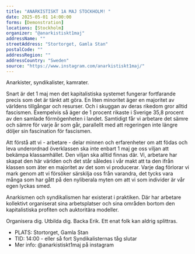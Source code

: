 ```yaml
---
title: "ANARKISTISKT 1A MAJ STOCKHOLM! "
date: 2025-05-01 14:00:00
forms: [Demonstration]
locations: [Stockholm]
organizer: "@anarkistiskt1maj"
addressName: ""
streetAddress: "Stortorget, Gamla Stan"
postalCode: ""
addressRegion: ""
addressCountry: "Sweden"
source: "https://www.instagram.com/anarkistiskt1maj/"
---
```

Anarkister, syndikalister, kamrater.

Snart är det 1 maj men det kapitalistiska systemet fungerar fortfarande precis som det är tänkt att göra. En liten minoritet äger en majoritet av världens tillgångar och resurser. Och i skuggan av deras rikedom gror alltid fascismen. Exempelvis så äger de 1 procent rikaste i Sverige 35,8 procent av den samlade förmögenheten i landet. Samtidigt får vi arbetare det sämre och sämre för varje år som går, parallellt med att regeringen inte längre döljer sin fascination för fascismen. 

Att förstå att vi - arbetare - delar minnen och erfarenheter om att födas och leva underordnad överklassen ska inte enbart 1 maj ge oss viljan att bekämpa klassamhället. Den viljan ska alltid finnas där. Vi, arbetare har skapat den här världen och det står således i vår makt att ta den ifrån klassen som äter en majoritet av det som vi producerar. Varje dag förlorar vi mark genom att vi försöker särskilja oss från varandra, det tycks vara många som har gått på den nyliberala myten om att vi som individer är vår egen lyckas smed. 

Anarkismen och syndikalismen har existerat i praktiken. Där har arbetare kollektivt organiserat sina arbetsplatser och sina områden bortom den kapitalistiska profiten och auktoritära modeller.

Organisera dig. Utbilda dig. Backa Erik. Ett enat folk kan aldrig splittras.

- PLATS: Stortorget, Gamla Stan
- TID: 14:00 - eller så fort Syndikalisternas tåg slutar
- Mer info: @anarkistiskt1maj på instagram 